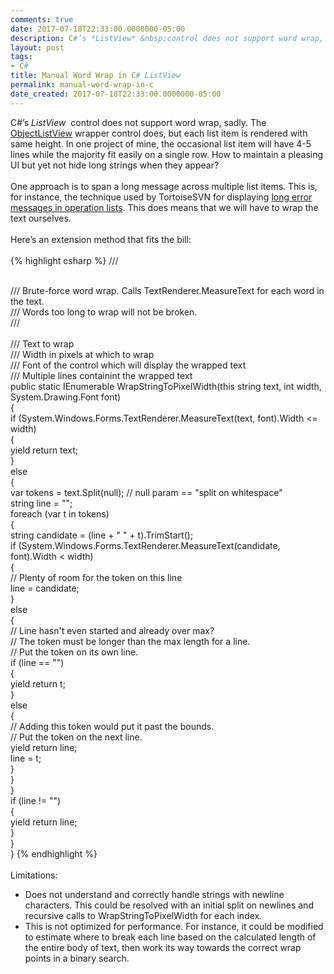 ```yaml
---
comments: true
date: 2017-07-18T22:33:00.0000000-05:00
description: C#’s *ListView* &nbsp;control does not support word wrap, sadly. Let's add it. The resulting extension method applies a generic pixel width to any string.
layout: post
tags:
- C#
title: Manual Word Wrap in C# ListView
permalink: manual-word-wrap-in-c
date_created: 2017-07-18T22:33:00.0000000-05:00
---
```

   
   
   
   
   
   

C#’s *ListView* &nbsp;control does not support word wrap, sadly. The [ObjectListView][1] wrapper control does, but each list item is rendered with same height. In one project of mine, the occasional list item will have 4-5 lines while the majority fit easily on a single row. How to maintain a pleasing UI but yet not hide long strings when they appear?   
&nbsp;   
One approach is to span a long message across multiple list items. This is, for instance, the technique used by TortoiseSVN for displaying [long error messages in operation lists][2]. This does means that we will have to wrap the text ourselves.   
&nbsp;   
Here’s an extension method that fits the bill:   
&nbsp;   
{% highlight csharp %}
/// <summary>  
 /// Brute-force word wrap. Calls TextRenderer.MeasureText for each word in the text.  
 /// Words too long to wrap will not be broken.  
 /// </summary>  
 /// <param name="text">Text to wrap</param>  
 /// <param name="width">Width in pixels at which to wrap</param>  
 /// <param name="font">Font of the control which will display the wrapped text</param>  
 /// <returns>Multiple lines containint the wrapped text</returns>  
 public static IEnumerable<string> WrapStringToPixelWidth(this string text, int width, System.Drawing.Font font)  
 {  
 if (System.Windows.Forms.TextRenderer.MeasureText(text, font).Width <= width)  
 {  
 yield return text;  
 }  
 else  
 {  
 var tokens = text.Split(null); // null param == "split on whitespace"   
string line = "";  
 foreach (var t in tokens)  
 {  
 string candidate = (line + " " + t).TrimStart();  
 if (System.Windows.Forms.TextRenderer.MeasureText(candidate, font).Width < width)  
 {  
 // Plenty of room for the token on this line  
 line = candidate;  
 }  
 else  
 {  
 // Line hasn't even started and already over max?  
 // The token must be longer than the max length for a line.  
 // Put the token on its own line.  
 if (line == "")  
 {  
 yield return t;  
 }  
 else  
 {  
 // Adding this token would put it past the bounds.  
 // Put the token on the next line.  
 yield return line;  
 line = t;  
 }  
 }  
 }   
if (line != "")  
 {  
 yield return line;  
 }  
 }  
 }
{% endhighlight %}   
&nbsp;   
Limitations:   
 
* Does not understand and correctly handle strings with newline characters. This could be resolved with an initial split on newlines and recursive calls to WrapStringToPixelWidth for each index.  
* This is not optimized for performance. For instance, it could be modified to estimate where to break each line based on the calculated length of the entire body of text, then work its way towards the correct wrap points in a binary search.    
   
&nbsp;   

[1]: http://objectlistview.sourceforge.net/cs/index.html
[2]: https://duckduckgo.com/?q=tortoisesvn+error&amp;t=hj&amp;iax=images&amp;ia=images